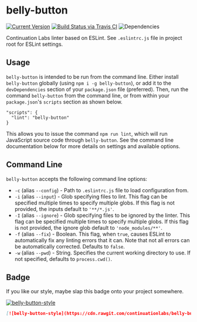 # belly-button

[![Current Version](https://img.shields.io/npm/v/belly-button.svg)](https://www.npmjs.org/package/belly-button)
[![Build Status via Travis CI](https://travis-ci.org/continuationlabs/belly-button.svg?branch=master)](https://travis-ci.org/continuationlabs/belly-button)
![Dependencies](http://img.shields.io/david/continuationlabs/belly-button.svg)

Continuation Labs linter based on ESLint. See `.eslintrc.js` file in project root for ESLint settings.


## Usage

`belly-button` is intended to be run from the command line. Either install `belly-button` globally (using `npm i -g belly-button`), or add it to the `devDependencies` section of your `package.json` file (preferred). Then, run the command `belly-button` from the command line, or from within your `package.json`'s `scripts` section as shown below.

```
"scripts": {
  "lint": "belly-button"
}
```

This allows you to issue the command `npm run lint`, which will run JavaScript source code through `belly-button`. See the command line documentation below for more details on settings and available options.

## Command Line

`belly-button` accepts the following command line options:

  - `-c` (alias `--config`) - Path to `.eslintrc.js` file to load configuration from.
  - `-i` (alias `--input`) - Glob specifying files to lint. This flag can be specified multiple times to specify multiple globs. If this flag is not provided, the inputs default to `'**/*.js'`.
  - `-I` (alias `--ignore`) - Glob specifying files to be ignored by the linter. This flag can be specified multiple times to specify multiple globs. If this flag is not provided, the ignore glob default to `'node_modules/**'`.
  - `-f` (alias `--fix`) - Boolean. This flag, when `true`, causes ESLint to automatically fix any linting errors that it can. Note that not all errors can be automatically corrected. Defaults to `false`.
  - `-w` (alias `--pwd`) - String. Specifies the current working directory to use. If not specified, defaults to `process.cwd()`.

## Badge

If you like our style, maybe slap this badge onto your project somewhere.

[![belly-button-style](https://cdn.rawgit.com/continuationlabs/belly-button/master/badge.svg)](https://github.com/continuationlabs/belly-button)

```markdown
[![belly-button-style](https://cdn.rawgit.com/continuationlabs/belly-button/master/badge.svg)](https://github.com/continuationlabs/belly-button)
```
